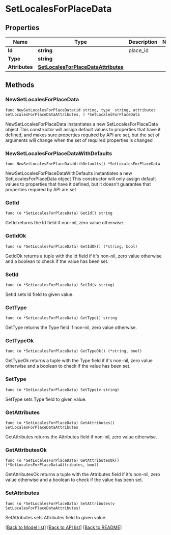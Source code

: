 # SetLocalesForPlaceData

## Properties

Name | Type | Description | Notes
------------ | ------------- | ------------- | -------------
**Id** | **string** | place_id | 
**Type** | **string** |  | 
**Attributes** | [**SetLocalesForPlaceDataAttributes**](SetLocalesForPlaceDataAttributes.md) |  | 

## Methods

### NewSetLocalesForPlaceData

`func NewSetLocalesForPlaceData(id string, type_ string, attributes SetLocalesForPlaceDataAttributes, ) *SetLocalesForPlaceData`

NewSetLocalesForPlaceData instantiates a new SetLocalesForPlaceData object
This constructor will assign default values to properties that have it defined,
and makes sure properties required by API are set, but the set of arguments
will change when the set of required properties is changed

### NewSetLocalesForPlaceDataWithDefaults

`func NewSetLocalesForPlaceDataWithDefaults() *SetLocalesForPlaceData`

NewSetLocalesForPlaceDataWithDefaults instantiates a new SetLocalesForPlaceData object
This constructor will only assign default values to properties that have it defined,
but it doesn't guarantee that properties required by API are set

### GetId

`func (o *SetLocalesForPlaceData) GetId() string`

GetId returns the Id field if non-nil, zero value otherwise.

### GetIdOk

`func (o *SetLocalesForPlaceData) GetIdOk() (*string, bool)`

GetIdOk returns a tuple with the Id field if it's non-nil, zero value otherwise
and a boolean to check if the value has been set.

### SetId

`func (o *SetLocalesForPlaceData) SetId(v string)`

SetId sets Id field to given value.


### GetType

`func (o *SetLocalesForPlaceData) GetType() string`

GetType returns the Type field if non-nil, zero value otherwise.

### GetTypeOk

`func (o *SetLocalesForPlaceData) GetTypeOk() (*string, bool)`

GetTypeOk returns a tuple with the Type field if it's non-nil, zero value otherwise
and a boolean to check if the value has been set.

### SetType

`func (o *SetLocalesForPlaceData) SetType(v string)`

SetType sets Type field to given value.


### GetAttributes

`func (o *SetLocalesForPlaceData) GetAttributes() SetLocalesForPlaceDataAttributes`

GetAttributes returns the Attributes field if non-nil, zero value otherwise.

### GetAttributesOk

`func (o *SetLocalesForPlaceData) GetAttributesOk() (*SetLocalesForPlaceDataAttributes, bool)`

GetAttributesOk returns a tuple with the Attributes field if it's non-nil, zero value otherwise
and a boolean to check if the value has been set.

### SetAttributes

`func (o *SetLocalesForPlaceData) SetAttributes(v SetLocalesForPlaceDataAttributes)`

SetAttributes sets Attributes field to given value.



[[Back to Model list]](../README.md#documentation-for-models) [[Back to API list]](../README.md#documentation-for-api-endpoints) [[Back to README]](../README.md)


